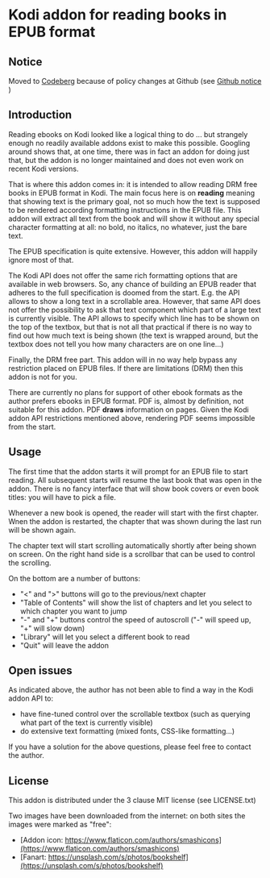 # Kodi addon for reading books in EPUB format

## Notice

Moved to [Codeberg](https://codeberg.org/evilwan/script.kekkisear) because of policy changes at Github (see
[Github notice](https://github.blog/2023-03-09-raising-the-bar-for-software-security-github-2fa-begins-march-13) )

## Introduction
Reading ebooks on Kodi looked like a logical thing to do ... but strangely enough no readily available addons exist to make this possible. Googling around shows that, at one time, there was in fact an addon for doing just that, but the addon is no longer maintained and does not even work on recent Kodi versions.

That is where this addon comes in: it is intended to allow reading DRM free books in EPUB format in Kodi. The main focus here is on **reading** meaning that showing text is the primary goal, not so much how the text is supposed to be rendered according formatting instructions in the EPUB file. This addon will extract all text from the book and will show it without any special character formatting at all: no bold, no italics, no whatever, just the bare text.

The EPUB specification is quite extensive. However, this addon will happily ignore most of that.

The Kodi API does not offer the same rich formatting options that are available in web browsers. So, any chance of building an EPUB reader that adheres to the full specification is doomed from the start. E.g. the API allows to show a long text in a scrollable area. However, that same API does not offer the possibility to ask that text component which part of a large text is currently visible. The API allows to specify which line has to be shown on the top of the textbox, but that is not all that practical if there is no way to find out how much text is being shown (the text is wrapped around, but the textbox does not tell you how many characters are on one line...)

Finally, the DRM free part. This addon will in no way help bypass any restriction placed on EPUB files. If there are limitations (DRM) then this addon is not for you.

There are currently no plans for support of other ebook formats as the author prefers ebooks in EPUB format. PDF is, almost by definition, not suitable for this addon. PDF **draws** information on pages. Given the Kodi addon API restrictions mentioned above, rendering PDF seems impossible from the start.

## Usage
The first time that the addon starts it will prompt for an EPUB file to start reading. All subsequent starts will resume the last book that was open in the addon. There is no fancy interface that will show book covers or even book titles: you will have to pick a file.

Whenever a new book is opened, the reader will start with the first chapter. Wnen the addon is restarted, the chapter that was shown during the last run will be shown again.

The chapter text will start scrolling automatically shortly after being shown on screen. On the right hand side is a scrollbar that can be used to control the scrolling.

On the bottom are a number of buttons:

- "<" and ">" buttons will go to the previous/next chapter
- "Table of Contents" will show the list of chapters and let you select to which chapter you want to jump
- "-" and "+" buttons control the speed of autoscroll ("-" will speed up, "+" will slow down)
- "Library" will let you select a different book to read
- "Quit" will leave the addon

## Open issues
As indicated above, the author has not been able to find a way in the Kodi addon API to:

- have fine-tuned control over the scrollable textbox (such as querying what part of the text is currently visible)
- do extensive text formatting (mixed fonts, CSS-like formatting...)

If you have a solution for the above questions, please feel free to contact the author.

## License
This addon is distributed under the 3 clause MIT license (see LICENSE.txt)

Two images have been downloaded from the internet: on both sites the images were marked as "free":

- [Addon icon: https://www.flaticon.com/authors/smashicons](https://www.flaticon.com/authors/smashicons)
- [Fanart: https://unsplash.com/s/photos/bookshelf](https://unsplash.com/s/photos/bookshelf)

